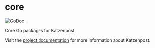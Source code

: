 # core

[![GoDoc](https://godoc.org/github.com/Katzenpost/core?status.svg)](https://godoc.org/github.com/Katzenpost/core)

Core Go packages for Katzenpost.

Visit the [project documentation][docs] for more information about Katzenpost.

[docs]: https://github.com/Katzenpost/docs

